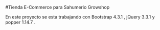 #Tienda E-Commerce para Sahumerio Growshop

En este proyecto se esta trabajando con Bootstrap 4.3.1 , jQuery 3.3.1 y popper 1.14.7 .


